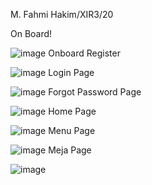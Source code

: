 M. Fahmi Hakim/XIR3/20

On Board!


![image](https://github.com/Hakimki/MyCafo/assets/97220428/b8b9e39a-6b04-4eb4-83ee-42562ad69f3d)
Onboard Register


![image](https://github.com/Hakimki/MyCafo/assets/97220428/3452b905-3f8f-40f5-bb6a-6327ea0d62f9)
Login Page


![image](https://github.com/Hakimki/MyCafo/assets/97220428/643c2440-b689-4d16-8eae-226061f0c904)
Forgot Password Page


![image](https://github.com/Hakimki/MyCafo/assets/97220428/c24b267c-ca29-4e94-8712-c6326c6a8305)
Home Page


![image](https://github.com/Hakimki/MyCafo/assets/97220428/cbe8ed8d-b1d6-4331-83c1-637cc01924f0)
Menu Page


![image](https://github.com/Hakimki/MyCafo/assets/97220428/d3eb8397-dc02-43d4-acca-a4392865328b)
Meja Page


![image](https://github.com/Hakimki/MyCafo/assets/97220428/d5c06f45-e128-45a6-87ae-a1c6a66975c7)

